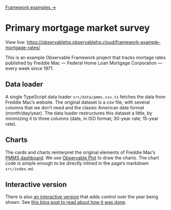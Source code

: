 [Framework examples →](../)

# Primary mortgage market survey

View live: <https://observablehq.observablehq.cloud/framework-example-mortgage-rates/>

This is an example Observable Framework project that tracks mortage rates published by Freddie Mac — Federal Home Loan Mortgage Corporation — every week since 1971.

## Data loader

A single TypeScript data loader `src/data/pmms.csv.ts` fetches the data from Freddie Mac’s website. The original dataset is a csv file, with several columns that we don’t need and the classic American date format (month/day/year). The data loader restructures this dataset a little, by minimizing it to three columns (date, in ISO format; 30-year rate; 15-year rate).

## Charts

The cards and charts reinterpret the original elements of Freddie Mac’s [PMMS dashboard](https://www.freddiemac.com/pmms). We use [Observable Plot](https://observablehq.com/plot/) to draw the charts. The chart code is simple enough to be directly inlined in the page’s markdown `src/index.md`.

## Interactive version

There is also [an interactive version](https://observablehq.com/framework/examples/mortgage-rates/interactive) that adds control over the year being shown. See [this blog post to read about how it was done](https://observablehq.com/blog/how-to-add-interactivity-observable-framework-dashboard).
